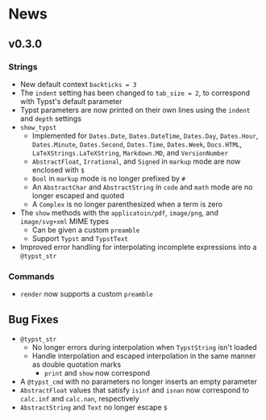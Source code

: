 
# News

## v0.3.0

### Strings

- New default context `backticks = 3`
- The `indent` setting has been changed to `tab_size = 2`, to correspond with Typst's default parameter
- Typst parameters are now printed on their own lines using the `indent` and `depth` settings
- `show_typst`
    - Implemented for `Dates.Date`, `Dates.DateTime`, `Dates.Day`, `Dates.Hour`, `Dates.Minute`, `Dates.Second`, `Dates.Time`, `Dates.Week`, `Docs.HTML`, `LaTeXStrings.LaTeXString`, `Markdown.MD`, and `VersionNumber`
    - `AbstractFloat`, `Irrational`, and `Signed` in `markup` mode are now enclosed with `$`
    - `Bool` in `markup` mode is no longer prefixed by `#`
    - An `AbstractChar` and `AbstractString` in `code` and `math` mode are no longer escaped and quoted
    - A `Complex` is no longer parenthesized when a term is zero
- The `show` methods with the `applicatoin/pdf`, `image/png`, and `image/svg+xml` MIME types
    - Can be given a custom `preamble`
    - Support `Typst` and `TypstText`
- Improved error handling for interpolating incomplete expressions into a `@typst_str`

### Commands

- `render` now supports a custom `preamble`

## Bug Fixes

- `@typst_str`
    - No longer errors during interpolation when `TypstString` isn't loaded
    - Handle interpolation and escaped interpolation in the same manner as double quotation marks
        - `print` and `show` now correspond
- A `@typst_cmd` with no parameters no longer inserts an empty parameter
- `AbstractFloat` values that satisfy `isinf` and `isnan` now correspond to `calc.inf` and `calc.nan`, respectively
- `AbstractString` and `Text` no longer escape `$`
